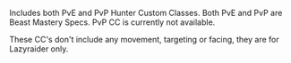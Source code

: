 Includes both PvE and PvP Hunter Custom Classes.
Both PvE and PvP are Beast Mastery Specs. PvP CC is currently not available.

These CC's don't include any movement, targeting or facing, they are for Lazyraider only.